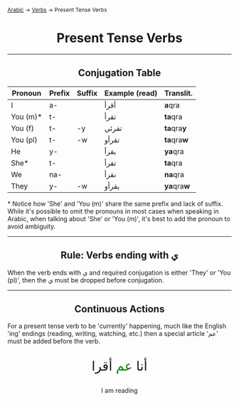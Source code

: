 <span style="font-size:12px;">[Arabic](01_Arabic.md) -> [Verbs](Verbs.md) -> Present Tense Verbs</span>

<h1 style="text-align:center">Present Tense Verbs</h1>
<hr>
<h2 style="text-align:center">Conjugation Table</h2>

| Pronoun  | Prefix | Suffix | Example (read) | Translit.      |
| -------- | ------ | ------ | -------------- | -------------- |
| I        | a-     |        | أقرأ           | **a**qra       |
| You (m)* | t-     |        | تقرأ           | **ta**qra      |
| You (f)  | t-     | -y     | تقرئي          | **ta**qra**y** |
| You (pl) | t-     | -w     | تقرأو          | **ta**qra**w** |
| He       | y-     |        | يقرأ           | **ya**qra      |
| She*     | t-     |        | تقرأ           | **ta**qra      |
| We       | na-    |        | نقرأ           | **na**qra      |
| They     | y-     | -w     | يقرأو          | **ya**qra**w** |

\* Notice how 'She' and 'You (m)' share the same prefix and lack of suffix. While it's possible to omit the pronouns in most cases when speaking in Arabic, when talking about 'She' or 'You (m)', it's best to add the pronoun to avoid ambiguity.
<hr>

<h2 style="text-align:center">Rule: Verbs ending with ي</h2>

When the verb ends with ي and required conjugation is either 'They' or 'You (pl)', then the ي must be dropped before conjugation.

<hr>

<h2 style="text-align:center">Continuous Actions</h2>
	
For a present tense verb to be 'currently' happening, much like the English 'ing' endings (reading, writing, watching, etc.) then a special article 'عم' must be added before the verb.

<p style="text-align:center; font-size:2.1em;">أنا <span style="color: green;">عم</span> أقرا</p>
<p style="text-align:center;">I am reading</p>
